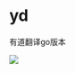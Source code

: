 # yd
有道翻译go版本

![](https://user-images.githubusercontent.com/5679209/49195652-f71edc80-f3c2-11e8-856c-ee63499f76df.gif)
